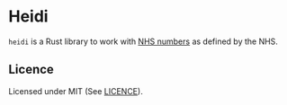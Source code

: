 # Heidi

`heidi` is a Rust library to work with [NHS numbers][nhs_number] as defined by
the NHS.


## Licence

Licensed under MIT (See [LICENCE](./LICENCE)).


[nhs_number]: https://www.datadictionary.nhs.uk/data_dictionary/attributes/n/nhs/nhs_number_de.asp
